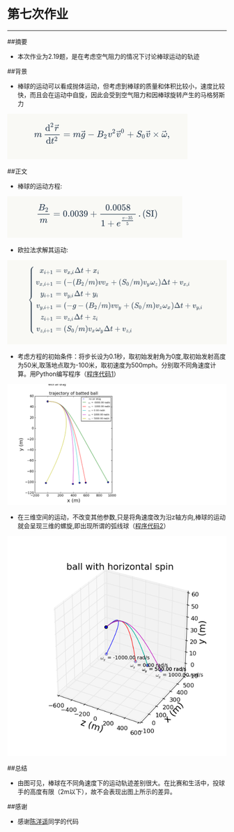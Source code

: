 # 第七次作业



---

##摘要
- 本次作业为2.19题，是在考虑空气阻力的情况下讨论棒球运动的轨迹

##背景
* 棒球的运动可以看成抛体运动，但考虑到棒球的质量和体积比较小，速度比较快，而且会在运动中自旋，因此会受到空气阻力和因棒球旋转产生的马格努斯力

![公式1](https://github.com/Adener/picture/blob/master/%E7%AC%AC7%E6%AC%A1%E4%BD%9C%E4%B8%9A1.png)

##正文
- 棒球的运动方程:

![公式2](https://github.com/Adener/picture/blob/master/%E7%AC%AC%E4%B8%83%E6%AC%A1%E4%BD%9C%E4%B8%9A2.png)

- 欧拉法求解其运动:

![公式3](https://github.com/Adener/picture/blob/master/%E7%AC%AC%E4%B8%83%E6%AC%A1%E4%BD%9C%E4%B8%9A3.png)

- 考虑方程的初始条件：将步长设为0.1秒，取初始发射角为0度,取初始发射高度为50米,取落地点取为-100米，取初速度为500mph。分别取不同角速度计算。用Python编写程序（[程序代码1](https://github.com/Adener/Program/blob/master/%E7%AC%AC%E4%B8%83%E6%AC%A1%E4%BD%9C%E4%B8%9A1.py)）

![](https://github.com/Adener/picture/blob/master/%E7%AC%AC%E4%B8%83%E6%AC%A1%E4%BD%9C%E4%B8%9A4.png)

- 在三维空间的运动，不改变其他参数,只是将角速度改为沿z轴方向,棒球的运动就会呈现三维的螺旋,即出现所谓的弧线球（[程序代码2](https://github.com/Adener/Program/blob/master/%E7%AC%AC%E4%B8%83%E6%AC%A1%E4%BD%9C%E4%B8%9A2.py)）

![](https://github.com/Adener/picture/blob/master/%E7%AC%AC%E4%B8%83%E6%AC%A1%E4%BD%9C%E4%B8%9A5.png)

##总结
- 由图可见，棒球在不同角速度下的运动轨迹差别很大。在比赛和生活中，投球手的高度有限（2m以下），故不会表现出图上所示的差异。

##感谢
- 感谢[陈洋遥][1]同学的代码


  [1]: https://github.com/ChenYangyao
